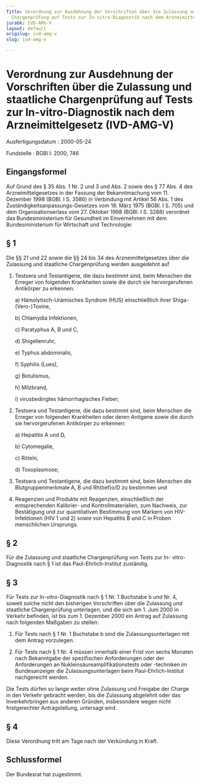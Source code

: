 ```yaml
---
Title: Verordnung zur Ausdehnung der Vorschriften über die Zulassung und staatliche
  Chargenprüfung auf Tests zur In-vitro-Diagnostik nach dem Arzneimittelgesetz
jurabk: IVD-AMG-V
layout: default
origslug: ivd-amg-v
slug: ivd-amg-v

---
```


# Verordnung zur Ausdehnung der Vorschriften über die Zulassung und staatliche Chargenprüfung auf Tests zur In-vitro-Diagnostik nach dem Arzneimittelgesetz (IVD-AMG-V)

Ausfertigungsdatum
:   2000-05-24

Fundstelle
:   BGBl I: 2000, 746

## Eingangsformel

Auf Grund des § 35 Abs. 1 Nr. 2 und 3 und Abs. 2 sowie des § 77 Abs. 4
des Arzneimittelgesetzes in der Fassung der Bekanntmachung vom 11.
Dezember 1998 (BGBl. I S. 3586) in Verbindung mit Artikel 56 Abs. 1
des Zuständigkeitsanpassungs-Gesetzes vom 18. März 1975 (BGBl. I S.
705) und dem Organisationserlass vom 27. Oktober 1998 (BGBl. I S.
3288) verordnet das Bundesministerium für Gesundheit im Einvernehmen
mit dem Bundesministerium für Wirtschaft und Technologie:

## § 1

Die §§ 21 und 22 sowie die §§ 24 bis 34 des Arzneimittelgesetzes über
die Zulassung und staatliche Chargenprüfung werden ausgedehnt auf

1.  Testsera und Testantigene, die dazu bestimmt sind, beim Menschen die
    Erreger von folgenden Krankheiten sowie die durch sie hervorgerufenen
    Antikörper zu erkennen:

    a)  Hämolytisch-Urämisches Syndrom (HUS) einschließlich ihrer
        Shiga-(Vero-)Toxine,


    b)  Chlamydia Infektionen,


    c)  Paratyphus A, B und C,


    d)  Shigellenruhr,


    e)  Typhus abdominalis,


    f)  Syphilis (Lues),


    g)  Botulismus,


    h)  Milzbrand,


    i)  virusbedingtes hämorrhagisches Fieber;





2.  Testsera und Testantigene, die dazu bestimmt sind, beim Menschen die
    Erreger von folgenden Krankheiten oder deren Antigene sowie die durch
    sie hervorgerufenen Antikörper zu erkennen:

    a)  Hepatitis A und D,


    b)  Cytomegalie,


    c)  Röteln,


    d)  Toxoplasmose;





3.  Testsera und Testantigene, die dazu bestimmt sind, beim Menschen die
    Blutgruppenmerkmale A, B und
    Rh(tief)o/D zu bestimmen und


4.  Reagenzien und Produkte mit Reagenzien, einschließlich der
    entsprechenden Kalibrier- und Kontrollmaterialien, zum Nachweis, zur
    Bestätigung und zur quantitativen Bestimmung von Markern von HIV-
    Infektionen (HIV 1 und 2) sowie von Hepatitis B und C in Proben
    menschlichen Ursprungs.

## § 2

Für die Zulassung und staatliche Chargenprüfung von Tests zur In-
vitro-Diagnostik nach § 1 ist das Paul-Ehrlich-Institut zuständig.

## § 3

Für Tests zur In-vitro-Diagnostik nach § 1 Nr. 1 Buchstabe b und Nr.
4, soweit solche nicht den bisherigen Vorschriften über die Zulassung
und staatliche Chargenprüfung unterlagen, und die sich am 1. Juni 2000
in Verkehr befinden, ist bis zum 1. Dezember 2000 ein Antrag auf
Zulassung nach folgenden Maßgaben zu stellen:

1.  Für Tests nach § 1 Nr. 1 Buchstabe b sind die Zulassungsunterlagen mit
    dem Antrag vorzulegen.


2.  Für Tests nach § 1 Nr. 4 müssen innerhalb einer Frist von sechs
    Monaten nach Bekanntgabe der spezifischen Anforderungen oder der
    Anforderungen an Nukleinsäureamplifikationstests oder -techniken im
    Bundesanzeiger die Zulassungsunterlagen beim Paul-Ehrlich-Institut
    nachgereicht werden.



Die Tests dürfen so lange weiter ohne Zulassung und Freigabe der
Charge in den Verkehr gebracht werden, bis die Zulassung abgelehnt
oder das Inverkehrbringen aus anderen Gründen, insbesondere wegen
nicht fristgerechter Antragstellung, untersagt wird.

## § 4

Diese Verordnung tritt am Tage nach der Verkündung in Kraft.

## Schlussformel

Der Bundesrat hat zugestimmt.

